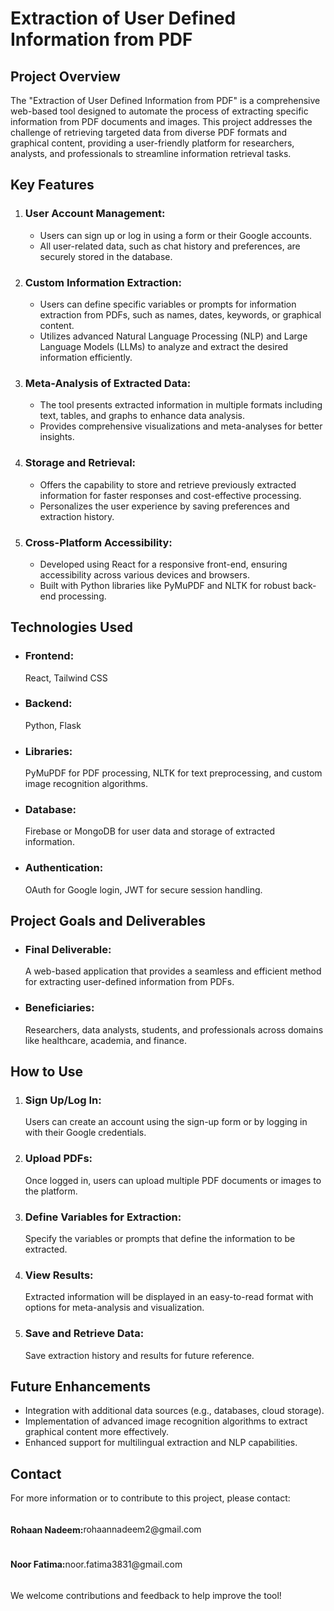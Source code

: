 <!DOCTYPE html>
<html lang="en">



<body>
    <h1>Extraction of User Defined Information from PDF</h1>
    <h2>Project Overview</h2>
    <p>
        The "Extraction of User Defined Information from PDF" is a comprehensive web-based tool designed to automate the
        process of extracting specific information from PDF documents and images. This project addresses the challenge
        of retrieving targeted data from diverse PDF formats and graphical content, providing a user-friendly platform
        for
        researchers, analysts, and professionals to streamline information retrieval tasks.
    </p>
    <h2>Key Features</h2>
    <ol>
        <li>
            <h3>User Account Management:</h3>
        </li>
        <ul>
            <li>Users can sign up or log in using a form or their Google accounts.</li>
            <li>All user-related data, such as chat history and preferences, are securely stored in the database.</li>
        </ul>
        <li>
            <h3>Custom Information Extraction:</h3>
        </li>
        <ul>
            <li>Users can define specific variables or prompts for information extraction from PDFs, such as names,
                dates,
                keywords, or graphical content.</li>
            <li>Utilizes advanced Natural Language Processing (NLP) and Large Language Models (LLMs) to analyze and
                extract
                the desired information efficiently.</li>
        </ul>
        <li>
            <h3>Meta-Analysis of Extracted Data:</h3>
        </li>
        <ul>
            <li>The tool presents extracted information in multiple formats including text, tables, and graphs to
                enhance
                data analysis.</li>
            <li>Provides comprehensive visualizations and meta-analyses for better insights.</li>
        </ul>
        <li>
            <h3>Storage and Retrieval:</h3>
        </li>
        <ul>
            <li>Offers the capability to store and retrieve previously extracted information for faster responses and
                cost-effective
                processing.</li>
            <li>Personalizes the user experience by saving preferences and extraction history.</li>
        </ul>
        <li>
            <h3>Cross-Platform Accessibility:</h3>
        </li>
        <ul>
            <li>Developed using React for a responsive front-end, ensuring accessibility across various devices and
                browsers.</li>
            <li>Built with Python libraries like PyMuPDF and NLTK for robust back-end processing.</li>
        </ul>
    </ol>
    <h2>Technologies Used</h2>
    <ul>
        <li>
            <h3>Frontend:</h3> React, Tailwind CSS
        </li>
        <li>
            <h3>Backend:</h3> Python, Flask
        </li>
        <li>
            <h3>Libraries:</h3> PyMuPDF for PDF processing, NLTK for text preprocessing, and custom image
            recognition algorithms.
        </li>
        <li>
            <h3>Database:</h3> Firebase or MongoDB for user data and storage of extracted information.
        </li>
        <li>
            <h3>Authentication:</h3> OAuth for Google login, JWT for secure session handling.
        </li>
    </ul>
    <h2>Project Goals and Deliverables</h2>
    <ul>
        <li>
            <h3>Final Deliverable:</h3> A web-based application that provides a seamless and efficient method for
            extracting user-defined information from PDFs.
        </li>
        <li>
            <h3>Beneficiaries:</h3> Researchers, data analysts, students, and professionals across domains like
            healthcare, academia, and finance.
        </li>
    </ul>
    <h2>How to Use</h2>
    <ol>
        <li>
            <h3>Sign Up/Log In:</h3> Users can create an account using the sign-up form or by logging in with their
            Google
            credentials.
        </li>
        <li>
            <h3>Upload PDFs:</h3> Once logged in, users can upload multiple PDF documents or images to the platform.
        </li>
        <li>
            <h3>Define Variables for Extraction:</h3> Specify the variables or prompts that define the information
            to be extracted.
        </li>
        <li>
            <h3>View Results:</h3> Extracted information will be displayed in an easy-to-read format with options
            for meta-analysis and visualization.
        </li>
        <li>
            <h3>Save and Retrieve Data:</h3> Save extraction history and results for future reference.
        </li>
    </ol>
    <h2>Future Enhancements</h2>
    <ul>
        <li>Integration with additional data sources (e.g., databases, cloud storage).</li>
        <li>Implementation of advanced image recognition algorithms to extract graphical content more effectively.</li>
        <li>Enhanced support for multilingual extraction and NLP capabilities.</li>
    </ul>
    <h2>Contact</h2>
    <p>For more information or to contribute to this project, please contact:</p>
    <div style="display: flex; align-items: center;">
        <h4>Rohaan Nadeem:</h4> rohaannadeem2@gmail.com
    </div>
    <div style="display: flex; align-items: center;">
        <h4>Noor Fatima:</h4> noor.fatima3831@gmail.com
    </div>
    <p>We welcome contributions and feedback to help improve the tool!</p>
</body>

</html>